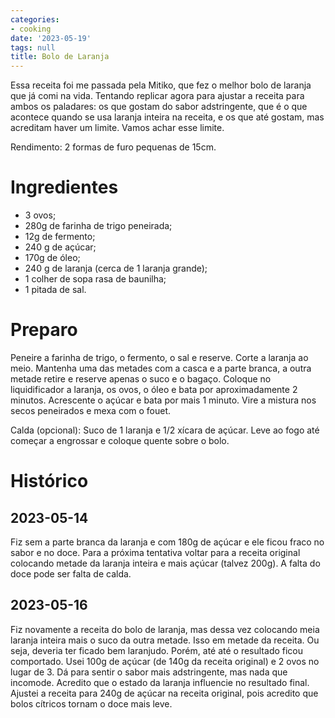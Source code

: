 ```yaml
---
categories:
- cooking
date: '2023-05-19'
tags: null
title: Bolo de Laranja
---
```


Essa receita foi me passada pela Mitiko, que fez o melhor bolo de laranja que já comi na vida. Tentando replicar agora para ajustar a receita para ambos os paladares: os que gostam do sabor adstringente, que é o que acontece quando se usa laranja inteira na receita, e os que até gostam, mas acreditam haver um limite. Vamos achar esse limite.

Rendimento: 2 formas de furo pequenas de 15cm.

# Ingredientes

 - 3 ovos;
 - 280g de farinha de trigo peneirada;
 - 12g de fermento;
 - 240 g de açúcar;
 - 170g de óleo;
 - 240 g de laranja (cerca de 1 laranja grande);
 - 1 colher de sopa rasa de baunilha;
 - 1 pitada de sal.

# Preparo

Peneire a farinha de trigo, o fermento, o sal e reserve. Corte a laranja ao meio. Mantenha uma das metades com a casca e a parte branca, a outra metade retire e reserve apenas o suco e o bagaço. Coloque no liquidificador a laranja, os ovos, o óleo e bata por aproximadamente 2 minutos. Acrescente o açúcar e bata por mais 1 minuto. Vire a mistura nos secos peneirados e mexa com o fouet.

Calda (opcional): Suco de 1 laranja e 1/2 xícara de açúcar. Leve ao fogo até começar a engrossar e coloque quente sobre o bolo.

# Histórico

## 2023-05-14

Fiz sem a parte branca da laranja e com 180g de açúcar e ele ficou fraco no sabor e no doce. Para a próxima tentativa voltar para a receita original colocando metade da laranja inteira e mais açúcar (talvez 200g). A falta do doce pode ser falta de calda.

## 2023-05-16

Fiz novamente a receita do bolo de laranja, mas dessa vez colocando meia laranja inteira mais o suco da outra metade. Isso em metade da receita. Ou seja, deveria ter ficado bem laranjudo. Porém, até até o resultado ficou comportado. Usei 100g de açúcar (de 140g da receita original) e 2 ovos no lugar de 3. Dá para sentir o sabor mais adstringente, mas nada que incomode. Acredito que o estado da laranja influencie no resultado final. Ajustei a receita para 240g de açúcar na receita original, pois acredito que bolos cítricos tornam o doce mais leve.

